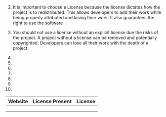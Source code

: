 
2) It is important to choose a License because the license dictates how the project is to redistributed. This allows developers to add their work while being properly attributed and losing their work. It also guarantees the right to use the software

3) You should not use a license without an explicit license due the risks of the project. A project without a license can be removed and potentially copyrighted. Developers can lose all their work with the death of a project.

4)

5)

6)

7)

8)

9)

10)
|  Website | License Present  | License  |
|---|---|---|
|   |   |   |
|   |   |   |
|   |   |   |
